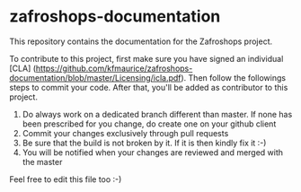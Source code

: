 # zafroshops-documentation
This repository contains the documentation for the Zafroshops project.

To contribute to this project, first make sure you have signed an individual [CLA] (https://github.com/kfmaurice/zafroshops-documentation/blob/master/Licensing/icla.pdf). Then follow the followings steps to commit your code. After that, you'll be added as contributor to this project.

1. Do always work on a dedicated branch different than master. If none has been prescribed for you change, do create one on your github client
2. Commit your changes exclusively through pull requests
3. Be sure that the build is not broken by it. If it is then kindly fix it :-)
4. You will be notified when your changes are reviewed and merged with the master

Feel free to edit this file too :-)
